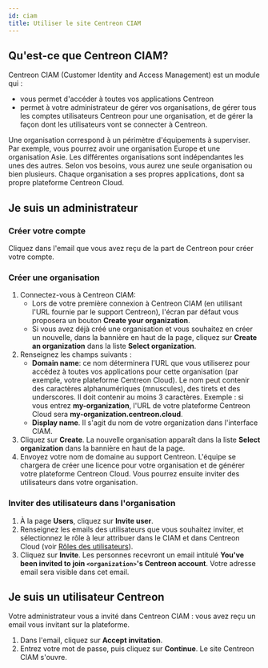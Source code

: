 ```yaml
---
id: ciam
title: Utiliser le site Centreon CIAM
---
```


## Qu'est-ce que Centreon CIAM?

Centreon CIAM (Customer Identity and Access Management) est un module qui :

- vous permet d'accéder à toutes vos applications Centreon
- permet à votre administrateur de gérer vos organisations, de gérer tous les comptes utilisateurs Centreon pour une organisation, et de gérer la façon dont les utilisateurs vont se connecter à Centreon.

Une organisation correspond à un périmètre d'équipements à superviser. Par exemple, vous pourrez avoir une organisation Europe et une organisation Asie. Les différentes organisations sont indépendantes les unes des autres. Selon vos besoins, vous aurez une seule organisation ou bien plusieurs. Chaque organisation a ses propres applications, dont sa propre plateforme Centreon Cloud.

## Je suis un administrateur

### Créer votre compte

Cliquez dans l'email que vous avez reçu de la part de Centreon pour créer votre compte.

### Créer une organisation

1. Connectez-vous à Centreon CIAM:
   - Lors de votre première connexion à Centreon CIAM (en utilisant l'URL fournie par le support Centreon), l'écran par défaut vous proposera un bouton **Create your organization**.
   - Si vous avez déjà créé une organisation et vous souhaitez en créer un nouvelle, dans la bannière en haut de la page, cliquez sur **Create an organization** dans la liste **Select organization**.
2. Renseignez les champs suivants :
   - **Domain name**: ce nom déterminera l'URL que vous utiliserez pour accédez à toutes vos applications pour cette organisation (par exemple, votre plateforme Centreon Cloud). Le nom peut contenir des caractères alphanumériques (mnuscules), des tirets et des underscores. Il doit contenir au moins 3 caractères. Exemple : si vous entrez **my-organization**, l'URL de votre plateforme Centreon Cloud sera **my-organization.centreon.cloud**.
   - **Display name**. Il s'agit du nom de votre organization dans l'interface CIAM.
3. Cliquez sur **Create**. La nouvelle organisation apparaît dans la liste **Select organization** dans la bannière en haut de la page.
4. Envoyez votre nom de domaine au support Centreon. L'équipe se chargera de créer une licence pour votre organisation et de générer votre plateforme Centreon Cloud. Vous pourrez ensuite inviter des utilisateurs dans votre organisation.

### Inviter des utilisateurs dans l'organisation

1. À la page **Users**, cliquez sur **Invite user**.
2. Renseignez les emails des utilisateurs que vous souhaitez inviter, et sélectionnez le rôle à leur attribuer dans le CIAM et dans Centreon Cloud (voir [Rôles des utilisateurs](../users##rôles-des-utilisateurs)).
3. Cliquez sur **Invite**. Les personnes recevront un email intitulé **You've been invited to join `<organization>`'s Centreon account**. Votre adresse email sera visible dans cet email.

## Je suis un utilisateur Centreon

Votre administrateur vous a invité dans Centreon CIAM : vous avez reçu un email vous invitant sur la plateforme.

1. Dans l'email, cliquez sur **Accept invitation**.
2. Entrez votre mot de passe, puis cliquez sur **Continue**. Le site Centreon CIAM s'ouvre.
